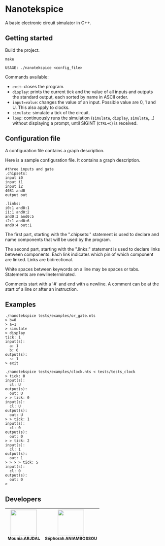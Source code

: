 # Nanotekspice

A basic electronic circuit simulator in C++.


## Getting started

Build the project.
```
make
```

```
USAGE: ./nanotekspice <config_file>
```

Commands available:
- `exit`: closes the program.
- `display`: prints the current tick and the value of all inputs and outputs the standard output, each sorted by name in ASCII order.
- `input=value`: changes the value of an input. Possible value are 0, 1 and U. This also apply to clocks.
- `simulate`: simulate a tick of the circuit.
- `loop`: continuously runs the simulation (`simulate`, `display`, `simulate`,...) without displaying a prompt, until SIGINT (`CTRL+C`) is received.

## Configuration file

A configuration file contains a graph description.

Here is a sample configuration file. It contains a graph description.

```
#three inputs and gate
.chipsets:
input i0
input i1
input i2
4081 and0
output out

.links:
i0:1 and0:1
i1:1 and0:2
and0:3 and0:5
i2:1 and0:6
and0:4 out:1
```

The first part, starting with the ".chipsets:" statement is used to declare and name components that will be used by the program.

The second part, starting with the ".links:" statement is used to declare links between components. Each link indicates which pin of which component are linked. Links are bidirectional.

White spaces between keywords on a line may be spaces or tabs. Statements are newlineterminated.

Comments start with a '#' and end with a newline. A comment can be at the start of a line or after an instruction.

## Examples

```
./nanotekspice tests/examples/or_gate.nts 
> b=0
> a=1
> simulate
> display
tick: 1
input(s):
  a: 1
  b: 0
output(s):
  s: 1
> exit
```

```
./nanotekspice tests/examples/clock.nts < tests/tests_clock 
> tick: 0
input(s):
  cl: U
output(s):
  out: U
> > tick: 0
input(s):
  cl: U
output(s):
  out: U
> > tick: 1
input(s):
  cl: 0
output(s):
  out: 0
> > tick: 2
input(s):
  cl: 1
output(s):
  out: 1
> > > > tick: 5
input(s):
  cl: 0
output(s):
  out: 0
>
```

## Developers

| [<img src="https://github.com/moonia.png?size=85" width=85><br><sub>Mounia ARJDAL</sub>](https://github.com/moonia) | [<img src="https://github.com/sephorah.png?size=85" width=85><br><sub>Séphorah ANIAMBOSSOU</sub>](https://github.com/sephorah)
| :---: | :---: |